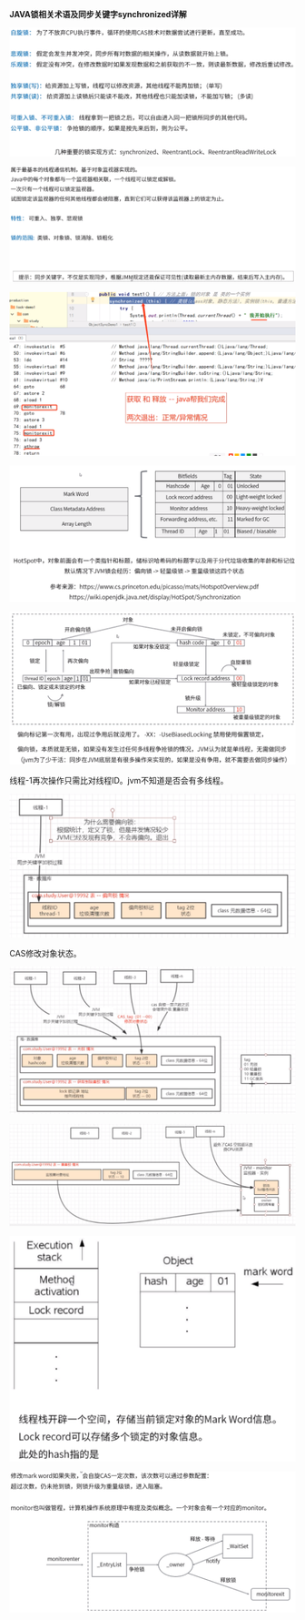 **JAVA锁相关术语及同步关键字synchronized详解**



![](java锁的概念.png)



![](synchronized.png)



![](synchronized运行查看.png)



![](同步关键字加锁原理.png)



![](偏向锁到轻量级锁.png)



线程-1再次操作只需比对线程ID。jvm不知道是否会有多线程。

![](偏向锁.png)



CAS修改对象状态。

![](轻量锁.png)



![](重量锁.png)



![](同步关键字加锁原理-轻量级锁.png)



![](重量级锁-监视器.png)

